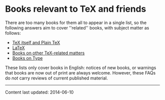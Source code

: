 # Books relevant to TeX and friends




There are too many books for them all to appear in a single list, so
the following answers aim to cover ''related'' books, with subject
matter as follows:
  

-  [TeX itself and Plain TeX](FAQ-tex-books.md)
-  [LaTeX](FAQ-latex-books.md)
-  [Books on other TeX-related matters](FAQ-other-books.md)
-  [Books on Type](FAQ-type-books.md)




These lists only cover books in English: notices of new books, or
warnings that books are now out of print are always welcome.  However,
these FAQs do _not_ carry reviews of current published
material.



----
Content last updated: 2014-06-10
